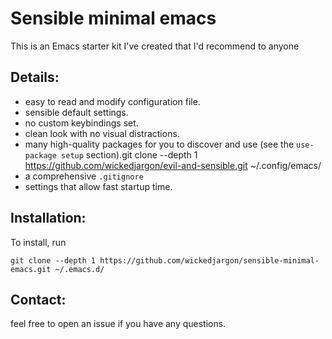 # Sensible minimal emacs 
This is an Emacs starter kit I've created that I'd recommend to anyone

## Details:
- easy to read and modify configuration file.
- sensible default settings.
- no custom keybindings set.
- clean look with no visual distractions.
- many high-quality packages for you to discover and use (see the `use-package setup` section).git clone --depth 1 https://github.com/wickedjargon/evil-and-sensible.git ~/.config/emacs/
- a comprehensive `.gitignore`
- settings that allow fast startup time.


## Installation:
To install, run

``` shell
git clone --depth 1 https://github.com/wickedjargon/sensible-minimal-emacs.git ~/.emacs.d/
```

## Contact:
feel free to open an issue if you have any questions.
